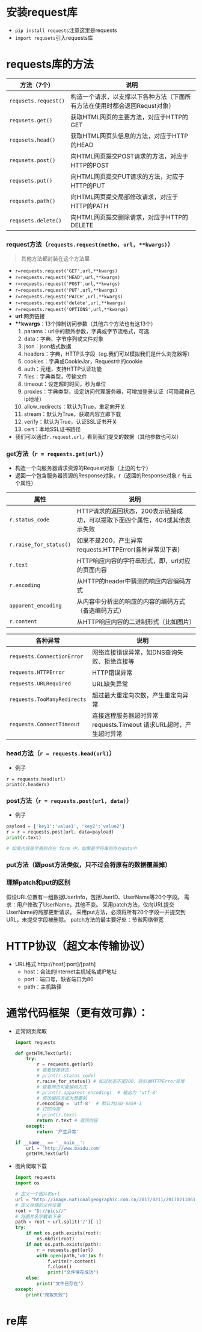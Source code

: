 # 安装request库

- `pip install requests`注意这里是requests
- `import requsets`引入requests库

# requests库的方法

|方法（7个）|说明|
|-|-|
|`requsets.request()`|构造一个请求，以支撑以下各种方法（下面所有方法在使用时都会返回Requst对象）|
|`requsets.get()`    |获取HTML网页的主要方法，对应于HTTP的GET|
|`requsets.head()`   |获取HTML网页头信息的方法，对应于HTTP的HEAD|
|`requsets.post()`   |向HTML网页提交POST请求的方法，对应于HTTP的POST|
|`requsets.put()`    |向HTML网页提交PUT请求的方法，对应于HTTP的PUT|
|`requsets.path()`   |向HTML网页提交局部修改请求，对应于HTTP的PATH|
|`requsets.delete()` |向HTML网页提交删除请求，对应于HTTP的DELETE|

### request方法（`requests.request(metho, url, **kwargs)`）
>其他方法都封装在这个方法里

- `r=requests.request('GET',url,**kwargs)`
- `r=requests.request('HEAD',url,**kwargs)`
- `r=requests.request('POST',url,**kwargs)` 
- `r=requests.request('PUT',url,**kwargs)`
- `r=requests.request('PATCH',url,**kwargs)`
- `r=requests.request('delete',url,**kwargs)`
- `r=requests.request('OPTIONS',url,**kwargs)`
- **url**:网页链接
- **\*\*kwargs**：13个控制访问参数（其他六个方法也有这13个）
	1. params：url中的额外参数，字典或字节流格式，可选
	2. data：字典、字节序列或文件对象
	3. json：json格式数据
	4. headers：字典，HTTP头字段（eg.我们可以模拟我们是什么浏览器等）
	5. cookies：字典或CookieJar，Request中的cookie
	6. auth：元组，支持HTTP认证功能
	7. files：字典类型，传输文件
	8. timeout：设定超时时间，秒为单位
	9. proxies：字典类型，设定访问代理服务器，可增加登录认证（可隐藏自己ip地址）
	10. allow_redirects：默认为True，重定向开关
	11. stream：默认为True，获取内容立即下载
	12. verify：默认为True，认证SSL证书开关
	13. cert：本地SSL证书路径
- 我们可以通过`r.request.url`，看到我们提交的数据（其他参数也可以）

### get方法（`r = requests.get(url)`）
- 构造一个向服务器请求资源的Request对象（上边的七个）
- 返回一个包含服务器资源的Response对象，r（返回的Response对象 r 有五个属性） 

|属性|说明|
|-|-|
|`r.status_code`        |HTTP请求的返回状态，200表示链接成功，可以提取下面四个属性，404或其他表示失败|
|`r.raise_for_status()` |如果不是200，产生异常requests.HTTPError(各种异常见下表)|
|`r.text`               |HTTP响应内容的字符串形式，即，url对应的页面内容|
|`r.encoding`           |从HTTP的header中猜测的响应内容编码方式|
|`apparent_encoding`    |从内容中分析出的响应的内容的编码方式（备选编码方式）|
|`r.content`            |从HTTP响应内容的二进制形式（比如图片）|

|各种异常|说明|
|-|-|
|`requests.ConnectionError`   |  网络连接错误异常，如DNS查询失败、拒绝连接等|
|`requests.HTTPError`         |  HTTP错误异常|
|`requests.URLRequired`       |  URL缺失异常|
|`requests.TooManyRedirects`  |  超过最大重定向次数，产生重定向异常|
|`requests.ConnectTimeout`    |  连接远程服务器超时异常requests.Timeout 请求URL超时，产生超时异常|

### head方法（`r = requests.head(url)`）
- 例子
```
r = requests.head(url)
print(r.headers)
```

### post方法（`r = requests.post(url, data)`）
- 例子
```python
payload = {'key1':'value1', 'key2':'value2'}
r = r = requests.post(url, data=payload)
print(r.text)

# 如果内容是字典则存在 form 中，如果是字符串则存在data中
```

### put方法（跟post方法类似，只不过会将原有的数据覆盖掉）

### 理解patch和put的区别
假设URL位置有一组数据UserInfo，包括UserID、UserName等20个字段。
需求：用户修改了UserName，其他不变。
采用patch方法，仅向URL提交UserName的局部更新请求。
采用put方法，必须将所有20个字段一并提交到URL，未提交字段被删除。
patch方法的最主要好处：节省网络带宽


# HTTP协议（超文本传输协议）
- URL格式 http://host[:port]/[path]
	- host：合法的Internet主机域名或IP地址
	- port：端口号，缺省端口为80
	- path：主机路径

# 通常代码框架（更有效可靠）：

- 正常网页爬取
	```python
	import requests
	
	def getHTMLText(url):
	    try:
	        r = requests.get(url)
	        # 查看链接状态
	        # print(r.status_code)
	        r.raise_for_status() # 如过状态不是200，则引发HTTPError异常
	        # 查看网页可能编码方式
	        # print(r.apparent_encoding)  # 输出为 'utf-8'
	        # 修改编码方式为想要的
	        r.encoding = 'utf-8'  # 默认为ISO-8859-1
	        # 打印内容
	        # print(r.text)
	        return r.text # 返回内容
	    except:
	        return '产生异常'
	
	if __name__ == '__main__':
	    url = 'http://www.baidu.com'
	    getHTMLText(url)
	```
- 图片爬取下载
	```python
	import requests
	import os
	
	# 定义一个图片的url
	url = "http://image.nationalgeographic.com.cn/2017/0211/20170211061910157.jpg"
	# 定义存储的文件位置
	root = "D://pics//"
	# 将图片名字截取下来
	path = root + url.split('/')[-1]
	try:
	    if not os.path.exists(root):
	        os.mkdir(root)
	    if not os.path.exists(path):
	        r = requests.get(url)
	        with open(path,'wb')as f:
	            f.write(r.content)
	            f.close()
	            print("文件保存成功")
	    else:
	        print("文件已存在")
	except:
	    print("爬取失败")
	```
	
	

# re库
